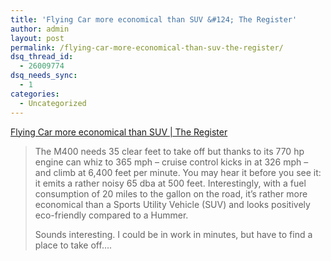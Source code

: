 ```yaml
---
title: 'Flying Car more economical than SUV &#124; The Register'
author: admin
layout: post
permalink: /flying-car-more-economical-than-suv-the-register/
dsq_thread_id:
  - 26009774
dsq_needs_sync:
  - 1
categories:
  - Uncategorized
---
```

[Flying Car more economical than SUV | The Register][1]  


> The M400 needs 35 clear feet to take off but thanks to its 770 hp engine can whiz to 365 mph &#8211; cruise control kicks in at 326 mph &#8211; and climb at 6,400 feet per minute. You may hear it before you see it: it emits a rather noisy 65 dba at 500 feet. Interestingly, with a fuel consumption of 20 miles to the gallon on the road, it&#8217;s rather more economical than a Sports Utility Vehicle (SUV) and looks positively eco-friendly compared to a Hummer.</p>
Sounds interesting. I could be in work in minutes, but have to find a place to take off&#8230;.

 [1]: http://www.theregister.co.uk/2004/05/15/nextfest_wrap/